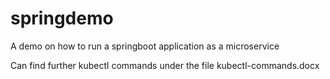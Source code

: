 # springdemo

A demo on how to run a springboot application as a microservice

Can find further kubectl commands under the file kubectl-commands.docx
